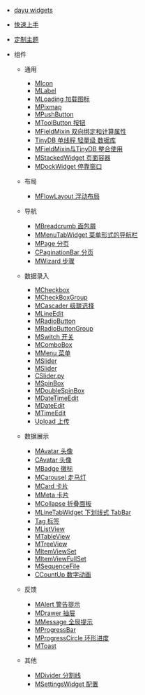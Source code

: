 

* [dayu widgets](/zh-cn/README.md)
* [快速上手](/zh-cn/quick_start.md)
* [定制主题](/zh-cn/theme.md)
* 组件

    * 通用

        * [MIcon](/zh-cn/icon.md)
        * [MLabel](/zh-cn/label.md)
        * [MLoading 加载图标](/zh-cn/loading.md)
        * [MPixmap](/zh-cn/pixmap.md)
        * [MPushButton](/zh-cn/push_button.md)
        * [MToolButton 按钮](/zh-cn/tool_button.md)
        * [MFieldMixin 双向绑定和计算属性](/zh-cn/field_mixin.md)
        * [TinyDB 单线程 轻量级 数据库](/zh-cn/tiny_db.md)
        * [MFieldMixin与TinyDB 整合使用](/zh-cn/field_mixin_tiny_db.md)
        * [MStackedWidget 页面容器](/zh-cn/stacked_widget.md)
        * [MDockWidget 停靠窗口](/zh-cn/dock_widget.md)

    * 布局
        * [MFlowLayout 浮动布局](/zh-cn/flow_layou.md)

    * 导航
        * [MBreadcrumb 面包屑](/zh-cn/breadcrumb.md)
        * [MMenuTabWidget 菜单形式的导航栏](/zh-cn/menu_tab_widget.md)
        * [MPage 分页](/zh-cn/page.md)
        * [CPaginationBar 分页](/zh-cn/pagination_bar.md)
        * [MWizard 步骤](/zh-cn/wizard.md)

    * 数据录入
        * [MCheckbox](/zh-cn/check_box.md)
        * [MCheckBoxGroup](/zh-cn/check_box_group.md)
        * [MCascader 级联选择](/cascader.md)
        * [MLineEdit](/zh-cn/line_edit.md)
        * [MRadioButton](/zh-cn/radio_button.md)
        * [MRadioButtonGroup](/zh-cn/radio_button_group.md)
        * [MSwitch 开关](/zh-cn/switch.md)
        * [MComboBox](/zh-cn/combo_box.md)
        * [MMenu 菜单](/zh-cn/menu.md)
        * [MSlider](/zh-cn/slider.md)
        * [MSlider](/zh-cn/slider.md)
        * [CSlider.py](/zh-cn/slider_c.md)
        * [MSpinBox](/zh-cn/spin_box.md)
        * [MDoubleSpinBox](/zh-cn/double_spin_box.md)
        * [MDateTimeEdit](/zh-cn/date_time_edit.md)
        * [MDateEdit](/zh-cn/date_edit.md)
        * [MTimeEdit](/zh-cn/time_edit.md)
        * [Upload 上传](/zh-cn/browser.md)

    * 数据展示
        * [MAvatar 头像](/zh-cn/avatar.md)
        * [CAvatar 头像](/zh-cn/avatar_c.md)
        * [MBadge 徽标](/zh-cn/badge.md)
        * [MCarousel 走马灯](/zh-cn/carousel.md)
        * [MCard 卡片](/zh-cn/card.md)
        * [MMeta 卡片](/zh-cn/meta_card.md)
        * [MCollapse 折叠面板](/zh-cn/collapse.md)
        * [MLineTabWidget 下划线式 TabBar](/zh-cn/line_tab.md)
        * [Tag 标签](/zh-cn/tag.md)
        * [MListView](/zh-cn/list_view.md)
        * [MTableView](/zh-cn/table_view.md)
        * [MTreeView](/zh-cn/tree_view.md)
        * [MItemViewSet](/zh-cn/item_view_set.md)
        * [MItemViewFullSet](/zh-cn/item_view_full_set.md)
        * [MSequenceFile](/zh-cn/sequence_file.md)
        * [CCountUp 数字动画](/zh-cn/count_up_c.md)

    * 反馈
        * [MAlert 警告提示](/zh-cn/alert.md)
        * [MDrawer 抽屉](/zh-cn/drawer.md)
        * [MMessage 全局提示](/zh-cn/message.md)
        * [MProgressBar](/zh-cn/progress_bar.md)
        * [MProgressCircle 环形进度](/zh-cn/circle.md)
        * [MToast](/zh-cn/toast.md)

    * 其他
        * [MDivider 分割线](/zh-cn/divider.md)
        * [MSettingsWidget 配置](/zh-cn/settings.md)

